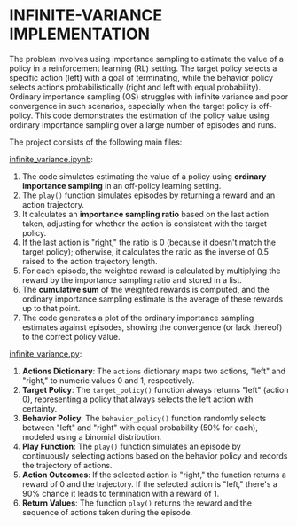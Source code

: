 # **INFINITE-VARIANCE IMPLEMENTATION**

The problem involves using importance sampling to estimate the value of a policy in a reinforcement learning (RL) setting. The target policy selects a specific action (left) with a goal of terminating, while the behavior policy selects actions probabilistically (right and left with equal probability). Ordinary importance sampling (OS) struggles with infinite variance and poor convergence in such scenarios, especially when the target policy is off-policy. This code demonstrates the estimation of the policy value using ordinary importance sampling over a large number of episodes and runs.

The project consists of the following main files:

[infinite_variance.ipynb](https://github.com/alinavirabyan/Reinforcment_Learning/blob/main/infinite-variance/notebooks/infinite_variance.ipynb):
1. The code simulates estimating the value of a policy using **ordinary importance sampling** in an off-policy learning setting.
2. The `play()` function simulates episodes by returning a reward and an action trajectory.
3. It calculates an **importance sampling ratio** based on the last action taken, adjusting for whether the action is consistent with the target policy.
4. If the last action is "right," the ratio is 0 (because it doesn't match the target policy); otherwise, it calculates the ratio as the inverse of 0.5 raised to the action trajectory length.
5. For each episode, the weighted reward is calculated by multiplying the reward by the importance sampling ratio and stored in a list.
6. The **cumulative sum** of the weighted rewards is computed, and the ordinary importance sampling estimate is the average of these rewards up to that point.
7. The code generates a plot of the ordinary importance sampling estimates against episodes, showing the convergence (or lack thereof) to the correct policy value.

[infinite_variance.py](https://github.com/alinavirabyan/Reinforcment_Learning/blob/main/infinite-variance/src/infinite_variance.py):
1. **Actions Dictionary**: The `actions` dictionary maps two actions, "left" and "right," to numeric values 0 and 1, respectively.
2. **Target Policy**: The `target_policy()` function always returns "left" (action 0), representing a policy that always selects the left action with certainty.
3. **Behavior Policy**: The `behavior_policy()` function randomly selects between "left" and "right" with equal probability (50% for each), modeled using a binomial distribution.
4. **Play Function**: The `play()` function simulates an episode by continuously selecting actions based on the behavior policy and records the trajectory of actions.
5. **Action Outcomes**: If the selected action is "right," the function returns a reward of 0 and the trajectory. If the selected action is "left," there's a 90% chance it leads to termination with a reward of 1.
6. **Return Values**: The function `play()` returns the reward and the sequence of actions taken during the episode.

